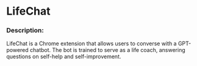 # LifeChat

### Description:

LifeChat is a Chrome extension that allows users to converse with a GPT-powered chatbot. The bot is trained to serve as a life coach, answering questions on self-help and self-improvement.